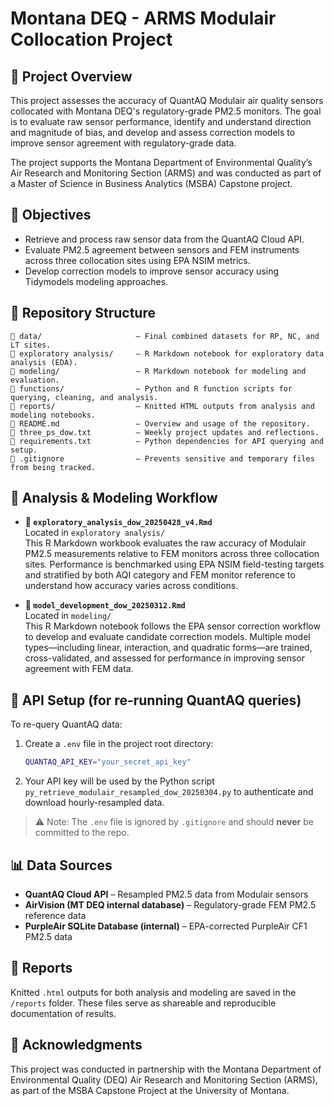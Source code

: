 # Montana DEQ - ARMS Modulair Collocation Project

## 📌 Project Overview
This project assesses the accuracy of QuantAQ Modulair air quality sensors collocated with Montana DEQ's regulatory-grade PM2.5 monitors. The goal is to evaluate raw sensor performance, identify and understand direction and magnitude of bias, and develop and assess correction models to improve sensor agreement with regulatory-grade data.

The project supports the Montana Department of Environmental Quality’s Air Research and Monitoring Section (ARMS) and was conducted as part of a Master of Science in Business Analytics (MSBA) Capstone project.

## 🎯 Objectives
- Retrieve and process raw sensor data from the QuantAQ Cloud API.
- Evaluate PM2.5 agreement between sensors and FEM instruments across three collocation sites using EPA NSIM metrics.
- Develop correction models to improve sensor accuracy using Tidymodels modeling approaches.

## 📁 Repository Structure
```
📂 data/                     – Final combined datasets for RP, NC, and LT sites.
📂 exploratory analysis/     – R Markdown notebook for exploratory data analysis (EDA).
📂 modeling/                 – R Markdown notebook for modeling and evaluation.
📂 functions/                – Python and R function scripts for querying, cleaning, and analysis.
📂 reports/                  – Knitted HTML outputs from analysis and modeling notebooks.
📄 README.md                 – Overview and usage of the repository.
📄 three_ps_dow.txt          – Weekly project updates and reflections.
📄 requirements.txt          – Python dependencies for API querying and setup.
📄 .gitignore                – Prevents sensitive and temporary files from being tracked.
```

## 🔄 Analysis & Modeling Workflow

- **📄 `exploratory_analysis_dow_20250428_v4.Rmd`**  
  Located in `exploratory analysis/`  
  This R Markdown workbook evaluates the raw accuracy of Modulair PM2.5 measurements relative to FEM monitors across three collocation sites. Performance is benchmarked using EPA NSIM field-testing targets and stratified by both AQI category and FEM monitor reference to understand how accuracy varies across conditions.

- **📄 `model_development_dow_20250312.Rmd`**  
  Located in `modeling/`  
  This R Markdown notebook follows the EPA sensor correction workflow to develop and evaluate candidate correction models. Multiple model types—including linear, interaction, and quadratic forms—are trained, cross-validated, and assessed for performance in improving sensor agreement with FEM data.

## 🔐 API Setup (for re-running QuantAQ queries)

To re-query QuantAQ data:
1. Create a `.env` file in the project root directory:
   ```bash
   QUANTAQ_API_KEY="your_secret_api_key"
   ```
2. Your API key will be used by the Python script `py_retrieve_modulair_resampled_dow_20250304.py` to authenticate and download hourly-resampled data.

> ⚠️ Note: The `.env` file is ignored by `.gitignore` and should **never** be committed to the repo.

## 📊 Data Sources
- **QuantAQ Cloud API** – Resampled PM2.5 data from Modulair sensors  
- **AirVision (MT DEQ internal database)** – Regulatory-grade FEM PM2.5 reference data  
- **PurpleAir SQLite Database (internal)** – EPA-corrected PurpleAir CF1 PM2.5 data

## 📄 Reports
Knitted `.html` outputs for both analysis and modeling are saved in the `/reports` folder. These files serve as shareable and reproducible documentation of results.

## 🙏 Acknowledgments
This project was conducted in partnership with the Montana Department of Environmental Quality (DEQ) Air Research and Monitoring Section (ARMS), as part of the MSBA Capstone Project at the University of Montana.

